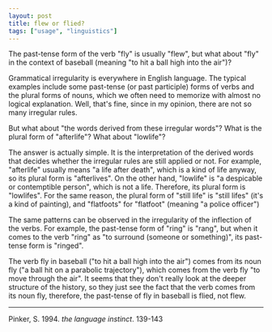 ```yaml
---
layout: post
title: flew or flied?
tags: ["usage", "linguistics"]
---
```


The past-tense form of the verb "fly" is usually "flew", but what about "fly" in the context of baseball (meaning "to hit a ball high into the air")?

Grammatical irregularity is everywhere in English language.
The typical examples include some past-tense (or past participle) forms of verbs and the plural forms of nouns, which we often need to memorize with almost no logical explanation.
Well, that's fine, since in my opinion, there are not so many irregular rules.

But what about "the words derived from these irregular words"?
What is the plural form of "afterlife"?
What about "lowlife"?

The answer is actually simple.
It is the interpretation of the derived words that decides whether the irregular rules are still applied or not.
For example, "afterlife" usually means "a life after death", which is a kind of life anyway, so its plural form is "afterlives".
On the other hand, "lowlife" is "a despicable or contemptible person", which is not a life.
Therefore, its plural form is "lowlifes".
For the same reason, the plural form of "still life" is "still lifes" (it's a kind of painting), and "flatfoots" for "flatfoot" (meaning "a police officer")

The same patterns can be observed in the irregularity of the inflection of the verbs.
For example, the past-tense form of "ring" is "rang", but when it comes to the verb "ring" as "to surround (someone or something)", its past-tense form is "ringed".

The verb fly in baseball ("to hit a ball high into the air") comes from its noun fly ("a ball hit on a parabolic trajectory"), which comes from the verb fly "to move through the air".
It seems that they don't really look at the deeper structure of the history, so they just see the fact that the verb comes from its noun fly, therefore, the past-tense of fly in baseball is flied, not flew.

---

Pinker, S. 1994. *the language instinct*. 139-143